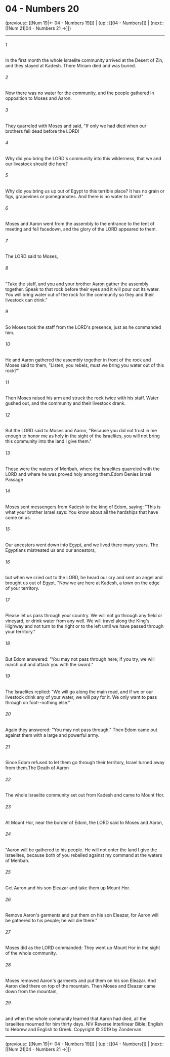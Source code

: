 # 04 - Numbers 20

(previous:: [[Num 19|← 04 - Numbers 19]]) | (up:: [[04 - Numbers]]) | (next:: [[Num 21|04 - Numbers 21 →]])

***


###### 1 
In the first month the whole Israelite community arrived at the Desert of Zin, and they stayed at Kadesh. There Miriam died and was buried. 

###### 2 
Now there was no water for the community, and the people gathered in opposition to Moses and Aaron. 

###### 3 
They quarreled with Moses and said, "If only we had died when our brothers fell dead before the LORD! 

###### 4 
Why did you bring the LORD's community into this wilderness, that we and our livestock should die here? 

###### 5 
Why did you bring us up out of Egypt to this terrible place? It has no grain or figs, grapevines or pomegranates. And there is no water to drink!" 

###### 6 
Moses and Aaron went from the assembly to the entrance to the tent of meeting and fell facedown, and the glory of the LORD appeared to them. 

###### 7 
The LORD said to Moses, 

###### 8 
"Take the staff, and you and your brother Aaron gather the assembly together. Speak to that rock before their eyes and it will pour out its water. You will bring water out of the rock for the community so they and their livestock can drink." 

###### 9 
So Moses took the staff from the LORD's presence, just as he commanded him. 

###### 10 
He and Aaron gathered the assembly together in front of the rock and Moses said to them, "Listen, you rebels, must we bring you water out of this rock?" 

###### 11 
Then Moses raised his arm and struck the rock twice with his staff. Water gushed out, and the community and their livestock drank. 

###### 12 
But the LORD said to Moses and Aaron, "Because you did not trust in me enough to honor me as holy in the sight of the Israelites, you will not bring this community into the land I give them." 

###### 13 
These were the waters of Meribah, where the Israelites quarreled with the LORD and where he was proved holy among them.Edom Denies Israel Passage 

###### 14 
Moses sent messengers from Kadesh to the king of Edom, saying: "This is what your brother Israel says: You know about all the hardships that have come on us. 

###### 15 
Our ancestors went down into Egypt, and we lived there many years. The Egyptians mistreated us and our ancestors, 

###### 16 
but when we cried out to the LORD, he heard our cry and sent an angel and brought us out of Egypt. "Now we are here at Kadesh, a town on the edge of your territory. 

###### 17 
Please let us pass through your country. We will not go through any field or vineyard, or drink water from any well. We will travel along the King's Highway and not turn to the right or to the left until we have passed through your territory." 

###### 18 
But Edom answered: "You may not pass through here; if you try, we will march out and attack you with the sword." 

###### 19 
The Israelites replied: "We will go along the main road, and if we or our livestock drink any of your water, we will pay for it. We only want to pass through on foot--nothing else." 

###### 20 
Again they answered: "You may not pass through." Then Edom came out against them with a large and powerful army. 

###### 21 
Since Edom refused to let them go through their territory, Israel turned away from them.The Death of Aaron 

###### 22 
The whole Israelite community set out from Kadesh and came to Mount Hor. 

###### 23 
At Mount Hor, near the border of Edom, the LORD said to Moses and Aaron, 

###### 24 
"Aaron will be gathered to his people. He will not enter the land I give the Israelites, because both of you rebelled against my command at the waters of Meribah. 

###### 25 
Get Aaron and his son Eleazar and take them up Mount Hor. 

###### 26 
Remove Aaron's garments and put them on his son Eleazar, for Aaron will be gathered to his people; he will die there." 

###### 27 
Moses did as the LORD commanded: They went up Mount Hor in the sight of the whole community. 

###### 28 
Moses removed Aaron's garments and put them on his son Eleazar. And Aaron died there on top of the mountain. Then Moses and Eleazar came down from the mountain, 

###### 29 
and when the whole community learned that Aaron had died, all the Israelites mourned for him thirty days. NIV Reverse Interlinear Bible: English to Hebrew and English to Greek. Copyright © 2019 by Zondervan.

***

(previous:: [[Num 19|← 04 - Numbers 19]]) | (up:: [[04 - Numbers]]) | (next:: [[Num 21|04 - Numbers 21 →]])
